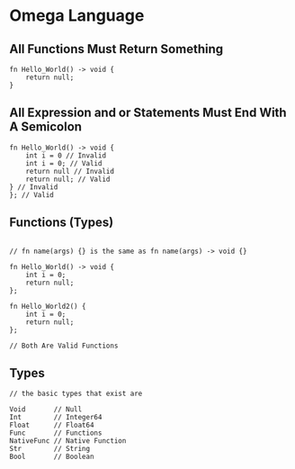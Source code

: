 # Omega Language

## All Functions Must Return Something
```
fn Hello_World() -> void {
    return null;
}
```

## All Expression and or Statements Must End With A Semicolon
```
fn Hello_World() -> void {
    int i = 0 // Invalid
    int i = 0; // Valid
    return null // Invalid
    return null; // Valid
} // Invalid
}; // Valid
```

## Functions (Types)
```

// fn name(args) {} is the same as fn name(args) -> void {}

fn Hello_World() -> void {
    int i = 0;
    return null;
};

fn Hello_World2() {
    int i = 0;
    return null;
};

// Both Are Valid Functions
```

## Types
```
// the basic types that exist are

Void       // Null
Int        // Integer64
Float      // Float64
Func       // Functions
NativeFunc // Native Function
Str        // String
Bool       // Boolean

```